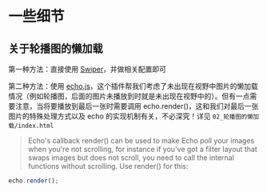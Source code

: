# 一些细节

## 关于轮播图的懒加载

第一种方法：直接使用 [Swiper](https://www.swiper.com.cn/api/lazy/213.html)，并做相关配置即可

第二种方法：使用 [echo.js](https://github.com/toddmotto/echo)，这个插件帮我们考虑了未出现在视野中图片的懒加载情况（例如轮播图，后面的图片未播放到时就是未出现在视野中的）。但有一点需要注意，当将要播放到最后一张时需要调用 echo.render()，这和我们对最后一张图片的特殊处理方式以及 echo 的实现机制有关，不必深究！详见 `02_轮播图的懒加载/index.html`

> Echo's callback render() can be used to make Echo poll your images when you're not scrolling, for instance if you've got a filter layout that swaps images but does not scroll, you need to call the internal functions without scrolling. Use render() for this:

```javascript
echo.render();
```


